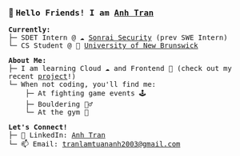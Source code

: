 <h3>🐻 <samp>Hello Friends! I am <ins>Anh Tran</ins></samp></h3>

<p>
  <samp>
    <b>Currently:</b><br>
├─ SDET Intern @ ☁️ <a href="https://sonraisecurity.com/">Sonrai Security</a> (prev SWE Intern)<br>
└─ CS Student @ 🦫 <a href="https://www.unb.ca/">University of New Brunswick</a>
  </samp>
</p>

<p>
  <samp>
    <b>About Me:</b><br>
    ├─ I am learning Cloud ☁️ and Frontend 🎨 (check out my recent <a href="https://kumathy.github.io/react-projects/quizzical/">project</a>!) <br>
    └─ When not coding, you'll find me: <br>
    &nbsp;&nbsp;&nbsp;&nbsp;├─ At fighting game events 🕹️ <br>
    &nbsp;&nbsp;&nbsp;&nbsp;├─ Bouldering 🧗‍♂️<br>
    &nbsp;&nbsp;&nbsp;&nbsp;└─ At the gym 💪<br>
  </samp>
</p>

<p>
  <samp>
    <b>Let's Connect!</b><br>
    ├─ 💼 LinkedIn: <a href="https://www.linkedin.com/in/kumathy">Anh Tran</a><br>
    └─ 📫 Email: <a href="mailto:tranlamtuananh2003@gmail.com">tranlamtuananh2003@gmail.com</a><br>
  </samp>
</p>

